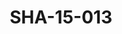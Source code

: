 ---
pid: SHA-15-013
title: SHA-15-013
language: ar
collection: شرحبيل احمد
original_label: 
rights: شرحبيل احمد
location_of_original: شرحبيل احمد
photographer_or_studio: 
scanned_from: photograph 12.1 by 16.6
_date: '1962'
location: أثيوبيا، اديس ابابا
description: شرحبيل احمد وفرقته وموظفين من السفارة السوداني
additional_notes: 
permission_display: 'yes'
on_server: 'no'
on_website: 'no'
permalink: /photopages/ar/SHA-15-013.html
layout: photo-page
---